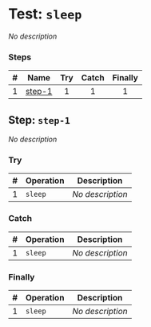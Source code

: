 # Test: `sleep`

*No description*

### Steps

| # | Name | Try | Catch | Finally |
|:-:|---|:-:|:-:|:-:|
| 1 | [step-1](#step-step-1) | 1 | 1 | 1 |

## Step: `step-1`

*No description*

### Try

| # | Operation | Description |
|:-:|---|---|
| 1 | `sleep` | *No description* |

### Catch

| # | Operation | Description |
|:-:|---|---|
| 1 | `sleep` | *No description* |

### Finally

| # | Operation | Description |
|:-:|---|---|
| 1 | `sleep` | *No description* |
